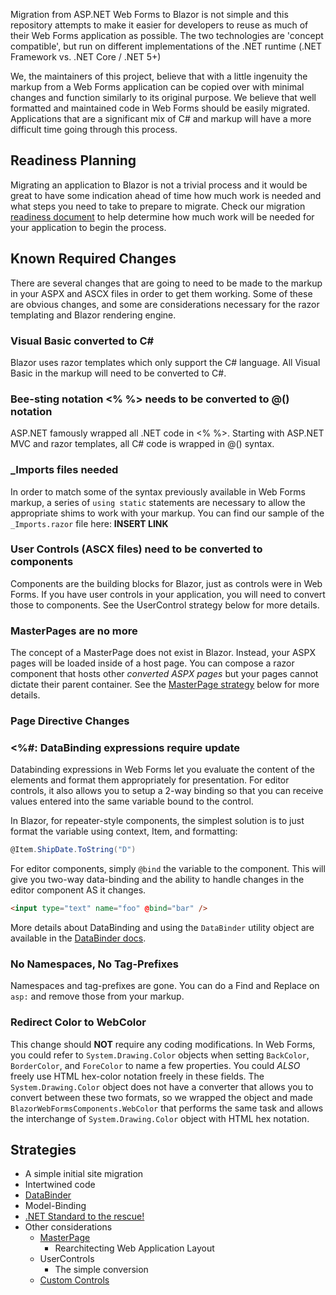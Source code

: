 Migration from ASP<span></span>.NET Web Forms to Blazor is not simple and this repository attempts to make it easier for developers to reuse as much of their Web Forms application as possible.  The two technologies are 'concept compatible', but run on different implementations of the .NET runtime (.NET Framework vs. .NET Core / .NET 5+)

We, the maintainers of this project, believe that with a little ingenuity the markup from a Web Forms application can be copied over with minimal changes and function similarly to its original purpose.  We believe that well formatted and maintained code in Web Forms should be easily migrated.  Applications that are a significant mix of C# and markup will have a more difficult time going through this process.

## Readiness Planning

Migrating an application to Blazor is not a trivial process and it would be great to have some indication ahead of time how much work is needed and what steps you need to take to prepare to migrate.  Check our migration [readiness document](migration_readiness.md) to help determine how much work will be needed for your application to begin the process.

## Known Required Changes

There are several changes that are going to need to be made to the markup in your ASPX and ASCX files in order to get them working.  Some of these are obvious changes, and some are considerations necessary for the razor templating and Blazor rendering engine.

### Visual Basic converted to C#

Blazor uses razor templates which only support the C# language.  All Visual Basic in the markup will need to be converted to C#.

### Bee-sting notation <% %> needs to be converted to @() notation

ASP<span></span>.NET famously wrapped all .NET code in <% %>.  Starting with ASP<span></span>.NET MVC and razor templates, all C# code is wrapped in @() syntax.

### _Imports files needed

In order to match some of the syntax previously available in Web Forms markup, a series of `using static` statements are necessary to allow the appropriate shims to work with your markup.  You can find our sample of the `_Imports.razor` file here:  **INSERT LINK**

### User Controls (ASCX files) need to be converted to components

Components are the building blocks for Blazor, just as controls were in Web Forms.  If you have user controls in your application, you will need to convert those to components.  See the UserControl strategy below for more details.

### MasterPages are no more

The concept of a MasterPage does not exist in Blazor.  Instead, your ASPX pages will be loaded inside of a host page.  You can compose a razor component that hosts other *converted ASPX pages* but your pages cannot dictate their parent container.  See the [MasterPage strategy](MasterPages.md) below for more details.

### Page Directive Changes

### <%#: DataBinding expressions require update

Databinding expressions in Web Forms let you evaluate the content of the elements and format them appropriately for presentation.  For editor controls, it also allows you to setup a 2-way binding so that you can receive values entered into the same variable bound to the control.

In Blazor, for repeater-style components, the simplest solution is to just format the variable using context, Item, and formatting:

```csharp
@Item.ShipDate.ToString("D")
```

For editor components, simply `@bind` the variable to the component.  This will give you two-way data-binding and the ability to handle changes in the editor component AS it changes.

```html
<input type="text" name="foo" @bind="bar" />
```

More details about DataBinding and using the `DataBinder` utility object are available in the [DataBinder docs](../UtilityFeatures/Databinder.md).

### No Namespaces, No Tag-Prefixes

Namespaces and tag-prefixes are gone.  You can do a Find and Replace on `asp:` and remove those from your markup.

### Redirect Color to WebColor

This change should **NOT** require any coding modifications.  In Web Forms, you could refer to `System.Drawing.Color` objects when setting `BackColor`, `BorderColor`, and `ForeColor` to name a few properties.  You could _ALSO_ freely use HTML hex-color notation freely in these fields.
The `System.Drawing.Color` object does not have a converter that allows you to convert between these two formats, so we wrapped the object and made `BlazorWebFormsComponents.WebColor` that performs the same task and allows the interchange of `System.Drawing.Color` object with HTML hex notation.

## Strategies

- A simple initial site migration
- Intertwined code
- [DataBinder](../UtilityFeatures/Databinder.md)
- Model-Binding
- [.NET Standard to the rescue!](NET-Standard.md)
- Other considerations
  - [MasterPage](MasterPages.md)
    - Rearchitecting Web Application Layout
  - UserControls
    - The simple conversion
  - [Custom Controls](Custom-Controls.md)
